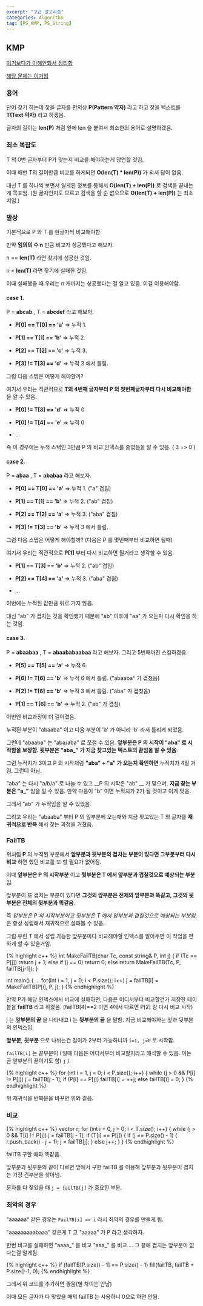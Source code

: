 ```yaml
---
excerpt: "고급 알고리즘"
categories: Algorithm
tag: [PS_KMP, PS_String]
---
```

## KMP

[이거보다가 이해안되서 정리함](https://m.blog.naver.com/kks227/220917078260)

[해당 문제는 이거임](https://www.acmicpc.net/problem/1786)

### 용어

단어 찾기 하는데 찾을 글자를 편의상 __P(Pattern 약자)__ 라고 하고 찾을 텍스트를 __T(Text 약자)__ 라고 하겠음.

글자의 길이는 __len(P)__ 처럼 앞에 len 을 붙여서 최소한의 용어로 설명하겠음.

### 최소 복잡도

T 의 0번 글자부터 P가 맞는지 비교를 해야하는게 당연할 것임. 

이때 매번 T의 길이만큼 비교를 하게되면 __O(len(T) * len(P))__ 가 되서 답이 없음. 

대신 T 를 하나씩 보면서 알게된 정보를 통해서 __O(len(T) + len(P))__ 로 검색을 끝내는게 목표임. (뭔 글자인지도 모르고 검색을 할 순 없으므로 __O(len(T) + len(P))__ 는 최소치임.)

### 발상

기본적으로 P 와 T 를 한글자씩 비교해야함

만약 __임의의 수 n__ 만큼 비교가 성공했다고 해보자.

n == __len(T)__ 라면 찾기에 성공한 것임.

n < __len(T)__ 라면 찾기에 실패한 것임.

이때 실패했을 때 우리는 n 개까지는 성공했다는 걸 알고 있음. 이걸 이용해야함. 

#### case 1.

P = __abcab__ , T =  __abcdef__ 라고 해보자.

* __P[0] == T[0] == 'a'__ => 누적 1.

* __P[1] == T[1] == 'b'__ => 누적 2.

* __P[2] == T[2] == 'c'__ => 누적 3.

* __P[3] != T[3] == 'd'__ => 누적 3 에서 틀림.

그럼 다음 스텝은 어떻게 해야할까?

여기서 우리는 직관적으로 __T의 4번째 글자부터 P 의 첫번째글자부터 다시 비교해야함__ 을 알 수 있음.

* __P[0] != T[3] == 'd'__ => 누적 0

* __P[0] != T[4] == 'e'__ => 누적 0

* ...

즉 이 경우에는 누적 스택인 3만큼 P 의 비교 인덱스를 줄였음을 알 수 있음. ( 3 => 0 )

#### case 2.

P = __abaa__ , T =  __ababaa__ 라고 해보자.

* __P[0] == T[0] == 'a'__ => 누적 1. ("a" 겹침)

* __P[1] == T[1] == 'b'__ => 누적 2. ("ab" 겹침)

* __P[2] == T[2] == 'a'__ => 누적 3. ("aba" 겹침)

* __P[3] != T[3] == 'b'__ => 누적 3 에서 틀림.

그럼 다음 스텝은 어떻게 해야할까? (다음은 P 를 몇번째부터 비교하면 될때)

여기서 우리는 직관적으로 __P[1]__ 부터 다시 비교하면 될거라고 생각할 수 있음.

* __P[1] == T[3] == 'b'__ => 누적 2.  ("ab" 겹침)

* __P[2] == T[4] == 'a'__ => 누적 3.  ("aba" 겹침)

* ...

이번에는 누적된 값만큼 뒤로 가지 않음. 

대신 "ab" 가 겹치는 것을 확인했기 때문에 "ab" 이후에 "aa" 가 오는지 다시 확인을 하는 것임.


#### case 3.

P = __abaabaa__ , T =  __abaababaabaa__ 라고 해보자. 그리고 5번째까진 스킵하겠음.

* __P[5] == T[5] == 'a'__ => 누적 6.

* __P[6] != T[6] == 'b'__ => 누적 6 에서 틀림. ("abaaba" 가 겹쳤음)

* __P[2] != T[6] == 'b'__ => 누적 3 에서 틀림. ("aba" 가 겹쳤음)

* __P[1] == T[6] == 'b'__ => 누적 2. ("ab" 가 겹침)

이번엔 비교과정이 더 길어졌음.

누적된 부분이 "abaaba" 이고 다음 부분이 'a' 가 아니라 'b' 라서 틀리게 되었음.

그런데 "abaaba" 는 "aba/aba" 로 쪼갤 수 있음. __앞부분은 P 의 시작이 "aba" 로 시작함을 보장함. 뒷부분은 "aba\_" 가 지금 찾고있는 텍스트의 끝임을 알 수 있음__. 

그럼 누적치가 3이고 P 의 시작처럼 __"aba" + "a" 가 오는지 확인하면__ 누적치가 4일 거임. 그런데 아님.

"aba" 는 다시  "a/b/a" 로 나눌 수 있고 __P 의 시작은 "ab" __ 가 맞으며, __지금 찾는 부분은 "a\_"__ 임을 알 수 있음. 만약 다음이 "b" 이면 누적치가 2가 될 것이고 이게 맞음.

그래서 "ab" 가 누적임을 알 수 있었음.

그리고 우리는 "abaaba" 부터  P 의 앞부분에 오는애와 지금 찾고있는 T 의 글자를 __재귀적으로 반복__ 해서 찾는 과정을 거쳤음.


### FailTB

위처럼 __P__ 의 누적된 부분에서 __앞부분과 뒷부분의 겹치는 부분이 있다면 그부분부터 다시 비교__ 하면 했던 비교를 또 할 필요가 없어짐.

이때 __앞부분은 P 의 시작부분__ 이고  __뒷부분은 T 에서 앞부분과 겹칠것으로 예상되는 부분__ 임. 

앞부분이 또 겹치는 부분이 있다면 __그것의 앞부분은 전체의 앞부분과 똑같고, 그것의 뒷부분은 전체의 뒷부분과 똑같음__. 

즉 _앞부분은 P 의 시작부분이고 뒷부분은 T 에서 앞부분과 겹칠것으로 예상되는 부분임._ 은 항상 성립해서 재귀적으로 살펴볼 수 있음.

그럼 우린 T 에서 성립 가능한 앞부분마다 비교해야할 인덱스를 알아두면 이 작업을 편하게 할 수 있을거임.

{% highlight c++ %}
int MakeFailTB(char Tc, const string& P, int j)
{
	if (Tc == P[j]) return j + 1;
	else if (j == 0) return 0;
	else return MakeFailTB(Tc, P, failTB[j-1]);
}

int main()
{
	...
	for(int i = 1, j = 0; i < P.size(); i++)
		j = failTB[i] = MakeFailTB(P[i], P, j);
}
{% endhighlight %}

만약 P가 해당 인덱스에서 비교에 실패하면, 다음은 어디서부터 비교할건가 저장한 테이블을 __failTB__ 라고 하겠음. (failTB[4]==2 이면 4에서 다르면 P[2] 랑 다시 비교 시작)

j 는 __앞부분의 끝__ 을 나타내고  i 는 __뒷부분의 끝__ 을 말함. 지금 비교해야하는 앞과 뒷부분의 인덱스임.

__앞부분__, __뒷부분__ 으로 나뉘는건 길이가 2부터 가능하니까 ```i=1, j=0``` 로 시작함.

```failTB[i]``` 는 끝부분이 i 일때 다음은 어디서부터 비교할지라고 해석할 수 있음. 이는 곧 앞부분의 끝이기도 함( ```j``` ).

{% highlight c++ %}
for (int i = 1, j = 0; i < P.size(); i++)
{
	while (j > 0 && P[i] != P[j]) j = failTB[j - 1];
	if (P[i] == P[j]) failTB[i] = ++j;
	else failTB[i] = 0;
}
{% endhighlight %}

위 재귀식을 반복문을 바꾸면 위와 같음.

### 비교

{% highlight c++ %}
vector<int> r;
for (int i = 0, j = 0; i < T.size(); i++)
{
	while (j > 0 && T[i] != P[j]) j = failTB[j - 1];
	if (T[i] == P[j]) {
		if (j == P.size() - 1) {
			r.push_back(i - j + 1);
			j = failTB[j];
		}
		else j++;
	}
}
{% endhighlight %}

failTB 구할 때와 똑같음.

앞부분과 뒷부분의 끝이 다르면 앞에서 구한 failTB 를 이용해 앞부분과 뒷부분이 겹치는 가장 긴부분을 찾아냄.

문자를 다 찾았을 때 ```j = failTB[j]``` 가 중요한 부분.

### 최악의 경우

"aaaaaa" 같은 경우는 ```FailTB[i] == i``` 라서 최악의 경우를 만들게 됨.

"aaaaaaaaabaaa" 같은게 T 고 "aaaaa" 가 P 라고 생각하자.

한번 비교를 실패하면 "aaaa_" 를 비교 "aaa_" 를 비교 ... 그 끝에 겹치는 앞부분이 없다는걸 알게됨.

{% highlight c++ %}
if (failTB[P.size() - 1] == P.size() - 1)
	fill(failTB, failTB + P.size()-1, 0);
{% endhighlight %}

그래서 위 코드를 추가하면 좋음(별 차이는 안남)

이때 모든 글자가 다 맞았을 때의 failTB 는 사용하니 0으로 하면 안됨.

